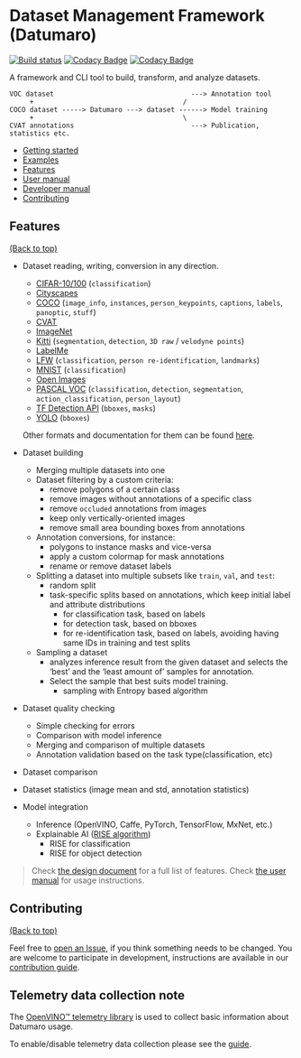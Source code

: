 # Dataset Management Framework (Datumaro)

[![Build status](https://github.com/cvat-ai/datumaro/actions/workflows/health_check.yml/badge.svg)](https://github.com/cvat-ai/datumaro/actions/workflows/health_check.yml)
[![Codacy Badge](https://api.codacy.com/project/badge/Grade/759d2d873b59495aa3d3f8c51b786246)](https://app.codacy.com/gh/cvat-ai/datumaro?utm_source=github.com&utm_medium=referral&utm_content=cvat-ai/datumaro&utm_campaign=Badge_Grade_Dashboard)
[![Codacy Badge](https://app.codacy.com/project/badge/Coverage/9511b691ff134e739ea6fc524f7cc760)](https://www.codacy.com/gh/cvat-ai/datumaro?utm_source=github.com&utm_medium=referral&utm_content=cvat-ai/datumaro&utm_campaign=Badge_Coverage)

A framework and CLI tool to build, transform, and analyze datasets.

<!--lint disable fenced-code-flag-->
```
VOC dataset                                  ---> Annotation tool
     +                                     /
COCO dataset -----> Datumaro ---> dataset ------> Model training
     +                                     \
CVAT annotations                             ---> Publication, statistics etc.
```
<!--lint enable fenced-code-flag-->

- [Getting started](https://cvat-ai.github.io/datumaro/docs/getting_started)
- [Examples](https://cvat-ai.github.io/datumaro/docs/getting_started/#examples)
- [Features](#features)
- [User manual](https://cvat-ai.github.io/datumaro/docs/user-manual)
- [Developer manual](https://cvat-ai.github.io/datumaro/api)
- [Contributing](#contributing)

## Features

[(Back to top)](#dataset-management-framework-datumaro)

- Dataset reading, writing, conversion in any direction.
  - [CIFAR-10/100](https://www.cs.toronto.edu/~kriz/cifar.html) (`classification`)
  - [Cityscapes](https://www.cityscapes-dataset.com/)
  - [COCO](http://cocodataset.org/#format-data) (`image_info`, `instances`, `person_keypoints`,
    `captions`, `labels`, `panoptic`, `stuff`)
  - [CVAT](https://cvat-ai.github.io/cvat/docs/manual/advanced/xml_format)
  - [ImageNet](http://image-net.org/)
  - [Kitti](http://www.cvlibs.net/datasets/kitti/index.php) (`segmentation`, `detection`,
    `3D raw` / `velodyne points`)
  - [LabelMe](http://labelme.csail.mit.edu/Release3.0)
  - [LFW](http://vis-www.cs.umass.edu/lfw/) (`classification`, `person re-identification`,
    `landmarks`)
  - [MNIST](http://yann.lecun.com/exdb/mnist/) (`classification`)
  - [Open Images](https://storage.googleapis.com/openimages/web/download.html)
  - [PASCAL VOC](http://host.robots.ox.ac.uk/pascal/VOC/voc2012/htmldoc/index.html)
    (`classification`, `detection`, `segmentation`, `action_classification`, `person_layout`)
  - [TF Detection API](https://github.com/tensorflow/models/blob/master/research/object_detection/g3doc/using_your_own_dataset.md)
    (`bboxes`, `masks`)
  - [YOLO](https://github.com/AlexeyAB/darknet#how-to-train-pascal-voc-data) (`bboxes`)

  Other formats and documentation for them can be found [here](https://cvat-ai.github.io/datumaro/docs/user-manual/supported_formats).
- Dataset building
  - Merging multiple datasets into one
  - Dataset filtering by a custom criteria:
    - remove polygons of a certain class
    - remove images without annotations of a specific class
    - remove `occluded` annotations from images
    - keep only vertically-oriented images
    - remove small area bounding boxes from annotations
  - Annotation conversions, for instance:
    - polygons to instance masks and vice-versa
    - apply a custom colormap for mask annotations
    - rename or remove dataset labels
  - Splitting a dataset into multiple subsets like `train`, `val`, and `test`:
    - random split
    - task-specific splits based on annotations,
      which keep initial label and attribute distributions
      - for classification task, based on labels
      - for detection task, based on bboxes
      - for re-identification task, based on labels,
        avoiding having same IDs in training and test splits
  - Sampling a dataset
    - analyzes inference result from the given dataset
      and selects the ‘best’ and the ‘least amount of’ samples for annotation.
    - Select the sample that best suits model training.
      - sampling with Entropy based algorithm
- Dataset quality checking
  - Simple checking for errors
  - Comparison with model inference
  - Merging and comparison of multiple datasets
  - Annotation validation based on the task type(classification, etc)
- Dataset comparison
- Dataset statistics (image mean and std, annotation statistics)
- Model integration
  - Inference (OpenVINO, Caffe, PyTorch, TensorFlow, MxNet, etc.)
  - Explainable AI ([RISE algorithm](https://arxiv.org/abs/1806.07421))
    - RISE for classification
    - RISE for object detection

> Check
  [the design document](https://cvat-ai.github.io/datumaro/docs/design)
  for a full list of features.
> Check
  [the user manual](https://cvat-ai.github.io/datumaro/docs/user-manual)
  for usage instructions.

## Contributing

[(Back to top)](#dataset-management-framework-datumaro)

Feel free to
[open an Issue](https://github.com/cvat-ai/datumaro/issues/new), if you
think something needs to be changed. You are welcome to participate in
development, instructions are available in our
[contribution guide](https://cvat-ai.github.io/datumaro/docs/contributing).


## Telemetry data collection note

The [OpenVINO™ telemetry library](https://github.com/cvat-ai/telemetry/)
is used to collect basic information about Datumaro usage.

To enable/disable telemetry data collection please see the
[guide](https://cvat-ai.github.io/datumaro/docs/user-manual/how_to_control_tm_data_collection/).
